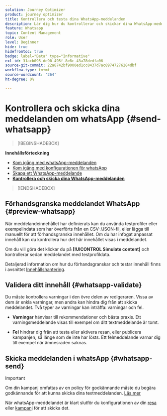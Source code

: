 ```yaml
---
solution: Journey Optimizer
product: journey optimizer
title: Kontrollera och testa dina WhatsApp-meddelanden
description: Lär dig hur du kontrollerar och skickar dina WhatsApp-meddelanden i Journey Optimizer
feature: Whatsapp
topic: Content Management
role: User
level: Beginner
hide: true
hidefromtoc: true
badge: label="Beta" type="Informative"
exl-id: 31acb095-de90-495f-8e8c-43a78dedfa06
source-git-commit: 22a8742bf9000ed1cc8437d7ac89747276284dbf
workflow-type: tm+mt
source-wordcount: '264'
ht-degree: 0%

---
```


# Kontrollera och skicka dina meddelanden om whatsApp {#send-whatsapp}

>[!BEGINSHADEBOX]

**Innehållsförteckning**

* [Kom igång med whatsApp-meddelanden](get-started-whatsapp.md)
* [Kom igång med konfigurationen för whatsApp](whatsapp-configuration.md)
* [Skapa ett WhatsApp-meddelande](create-whatsapp.md)
* **[Kontrollera och skicka dina WhatsApp-meddelanden](send-whatsapp.md)**

>[!ENDSHADEBOX]

## Förhandsgranska meddelandet WhatsApp {#preview-whatsapp}

När meddelandeinnehållet har definierats kan du använda testprofiler eller exempelindata som har överförts från en CSV-/JSON-fil, eller lägga till manuellt för att förhandsgranska innehållet. Om du har infogat anpassat innehåll kan du kontrollera hur det här innehållet visas i meddelandet.

Om du vill göra det klickar du på **[!UICONTROL Simulate content]** och kontrollerar sedan meddelandet med testprofildata.

Detaljerad information om hur du förhandsgranskar och testar innehåll finns i avsnittet [Innehållshantering](../content-management/preview-test.md).

## Validera ditt innehåll {#whatsapp-validate}

Du måste kontrollera varningar i den övre delen av redigeraren. Vissa av dem är enkla varningar, men andra kan hindra dig från att skicka meddelandet. Två typer av varningar kan inträffa: varningar och fel.

* **Varningar** hänvisar till rekommendationer och bästa praxis. Ett varningsmeddelande visas till exempel om ditt textmeddelande är tomt.

* **Fel** hindrar dig från att testa eller aktivera resan, eller publicera kampanjen, så länge som de inte har lösts. Ett felmeddelande varnar dig till exempel när ämnesraden saknas.

## Skicka meddelanden i whatsApp {#whatsapp-send}

>[!IMPORTANT]
>
> Om din kampanj omfattas av en policy för godkännande måste du begära godkännande för att kunna skicka dina textmeddelanden. [Läs mer](../test-approve/gs-approval.md)

När whatsApp-meddelandet är klart slutför du konfigurationen av din [resa](../building-journeys/publishing-the-journey.md) eller [kampanj](../campaigns/review-activate-campaign.md) för att skicka det.
